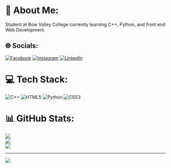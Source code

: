 # 💫 About Me:
Student at Bow Valley College currently learning C++, Python, and front end Web Development.


## 🌐 Socials:
[![Facebook](https://img.shields.io/badge/Facebook-%231877F2.svg?logo=Facebook&logoColor=white)](https://facebook.com/BraydonLafleur-Brown) [![Instagram](https://img.shields.io/badge/Instagram-%23E4405F.svg?logo=Instagram&logoColor=white)](https://instagram.com/b.lafleur_) [![LinkedIn](https://img.shields.io/badge/LinkedIn-%230077B5.svg?logo=linkedin&logoColor=white)](https://linkedin.com/in/BraydonLafleur) 

# 💻 Tech Stack:
![C++](https://img.shields.io/badge/c++-%2300599C.svg?style=for-the-badge&logo=c%2B%2B&logoColor=white) ![HTML5](https://img.shields.io/badge/html5-%23E34F26.svg?style=for-the-badge&logo=html5&logoColor=white) ![Python](https://img.shields.io/badge/python-3670A0?style=for-the-badge&logo=python&logoColor=ffdd54) ![CSS3](https://img.shields.io/badge/css3-%231572B6.svg?style=for-the-badge&logo=css3&logoColor=white)
# 📊 GitHub Stats:
![](https://github-readme-stats.vercel.app/api?username=BrayLaf&theme=dark&hide_border=false&include_all_commits=false&count_private=false)<br/>
![](https://github-readme-streak-stats.herokuapp.com/?user=BrayLaf&theme=dark&hide_border=false)<br/>
![](https://github-readme-stats.vercel.app/api/top-langs/?username=BrayLaf&theme=dark&hide_border=false&include_all_commits=false&count_private=false&layout=compact)

---
[![](https://visitcount.itsvg.in/api?id=BrayLaf&icon=2&color=1)](https://visitcount.itsvg.in)

<!-- Proudly created with GPRM ( https://gprm.itsvg.in ) -->

<!--
**BrayLaf/BrayLaf** is a ✨ _special_ ✨ repository because its `README.md` (this file) appears on your GitHub profile.

Here are some ideas to get you started:

- 🔭 I’m currently working on ...
- 🌱 I’m currently learning ...
- 👯 I’m looking to collaborate on ...
- 🤔 I’m looking for help with ...
- 💬 Ask me about ...
- 📫 How to reach me: ...
- 😄 Pronouns: ...
- ⚡ Fun fact: ...
-->

